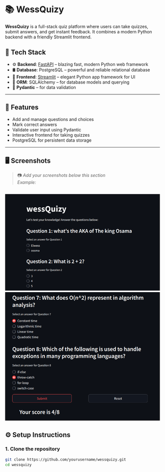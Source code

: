 # 📚 WessQuizy

**WessQuizy** is a full-stack quiz platform where users can take quizzes, submit answers, and get instant feedback. It combines a modern Python backend with a friendly Streamlit frontend.

## 🧰 Tech Stack

- ⚙️ **Backend**: [FastAPI](https://fastapi.tiangolo.com/) – blazing fast, modern Python web framework
- 🛢️ **Database**: PostgreSQL – powerful and reliable relational database
- 🎨 **Frontend**: [Streamlit](https://streamlit.io/) – elegant Python app framework for UI
- 🐘 **ORM**: SQLAlchemy – for database models and querying
- 🔐 **Pydantic** – for data validation

---

## 🚀 Features

- Add and manage questions and choices
- Mark correct answers
- Validate user input using Pydantic
- Interactive frontend for taking quizzes
- PostgreSQL for persistent data storage

---

## 🖥️ Screenshots

> 📷 _Add your screenshots below this section_  
> _Example:_

![Quiz Page](screenshots/img1.png)
![Quiz Page](screenshots/img2.png)
---

## ⚙️ Setup Instructions

### 1. Clone the repository

```bash
git clone https://github.com/yourusername/wessquizy.git
cd wessquizy
